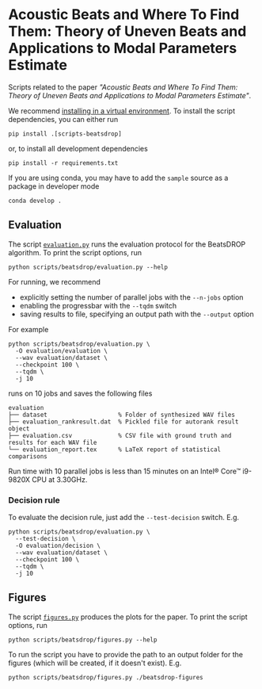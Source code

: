 # Acoustic Beats and Where To Find Them: Theory of Uneven Beats and Applications to Modal Parameters Estimate
Scripts related to the paper _"Acoustic Beats and Where To Find Them: Theory of Uneven Beats and Applications to Modal Parameters Estimate"_.

We recommend [installing in a virtual environment](../../README.md#install).
To install the script dependencies, you can either run
```
pip install .[scripts-beatsdrop]
```
or, to install all development dependencies
```
pip install -r requirements.txt
```
If you are using conda, you may have to add the `sample` source as a package in developer mode
```
conda develop .
```

## Evaluation
The script [`evaluation.py`](evaluation.py) runs the evaluation protocol for the BeatsDROP algorithm. To print the script options, run
```
python scripts/beatsdrop/evaluation.py --help
```

For running, we recommend
 - explicitly setting the number of parallel jobs with the `--n-jobs` option
 - enabling the progressbar with the `--tqdm` switch
 - saving results to file, specifying an output path with the `--output` option

For example
```
python scripts/beatsdrop/evaluation.py \
  -O evaluation/evaluation \
  --wav evaluation/dataset \
  --checkpoint 100 \
  --tqdm \
  -j 10
```
runs on 10 jobs and saves the following files
```
evaluation
├── dataset                    % Folder of synthesized WAV files
├── evaluation_rankresult.dat  % Pickled file for autorank result object
├── evaluation.csv             % CSV file with ground truth and results for each WAV file
└── evaluation_report.tex      % LaTeX report of statistical comparisons
```

Run time with 10 parallel jobs is less than 15 minutes on an Intel® Core™ i9-9820X CPU at 3.30GHz.

### Decision rule
To evaluate the decision rule, just add the `--test-decision` switch. E.g.
```
python scripts/beatsdrop/evaluation.py \
  --test-decision \
  -O evaluation/decision \
  --wav evaluation/dataset \
  --checkpoint 100 \
  --tqdm \
  -j 10
```

## Figures
The script [`figures.py`](figures.py) produces the plots for the paper. To print the script options, run
```
python scripts/beatsdrop/figures.py --help
```

To run the script you have to provide the path to an output folder for the figures (which will be created, if it doesn't exist). E.g.
```
python scripts/beatsdrop/figures.py ./beatsdrop-figures
```
